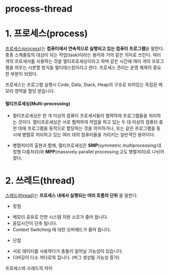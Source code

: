 # process-thread

# 1. 프로세스(process)
[프로세스(process)](https://ko.wikipedia.org/wiki/프로세스)는 **컴퓨터에서 연속적으로 실행되고 있는 컴퓨터 프로그램**을 말한다. 종종 스케줄링의 대상이 되는 작업(task)이라는 용어와 거의 같은 의미로 쓰인다. 여러 개의 프로세서를 사용하는 것을 멀티프로세싱이라고 하며 같은 시간에 여러 개의 프로그램을 띄우는 시분할 방식을 멀티태스킹이라고 한다. 프로세스 관리는 운영 체제의 중요한 부분이 되었다.

프로세스는 프로그램 실행시 Code, Data, Stack, Heap의 구조로 되어있는 독립된 메모리 영역을 할당 받습니다.

#### 멀티프로세싱(Multi-processing)
- 멀티프로세싱은 한 개 이상의 컴퓨터 프로세서들이 협력하여 프로그램들을 처리하는 것이다. 멀티프로세싱은 서로 협력하여 작업을 하고 있는 두 대 이상의 컴퓨터 중 한 대에 프로그램을 동적으로 할당하는 것을 의미하거나, 또는 같은 프로그램을 동시에 병렬로 처리하고 있는 여러 대의 컴퓨터들을 가리키는 일반적인 용어이다.

- 병렬처리의 출현과 함께, 멀티프로세싱은 __SMP__(symmetric multiprocessing:대칭형 다중처리)와 __MPP__(massively parallel processing:고도 병렬처리)로 나뉘어졌다.




# 2. 쓰레드(thread)
[스레드(thread)](https://ko.wikipedia.org/wiki/스레드_(컴퓨팅))는 **프로세스 내에서 실행되는 여러 흐름의 단위** 을 말한다.

* 장점
 - 메모리 공유로 인한 시스템 자원 소모가 줄어 듭니다.
 - 응답시간이 단축 됩니다.
 - Context Switching 에 대한 오버헤드가 줄어 듭니다.
* 단점
 - 서로 데이터를 사용하다가 충돌이 일어날 가능성이 있습니다.
 - 디버깅이 다소 까다로워 집니다. (버그 생성될 가능성 증가)



프로세스와 쓰레드의 차이
